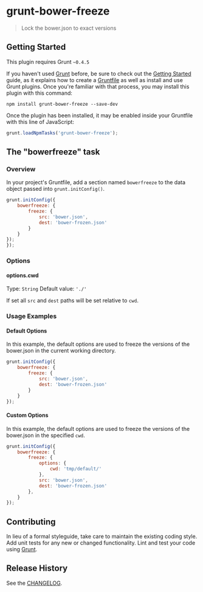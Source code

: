 # grunt-bower-freeze

> Lock the bower.json to exact versions

## Getting Started
This plugin requires Grunt `~0.4.5`

If you haven't used [Grunt](http://gruntjs.com/) before, be sure to check out the [Getting Started](http://gruntjs.com/getting-started) guide, as it explains how to create a [Gruntfile](http://gruntjs.com/sample-gruntfile) as well as install and use Grunt plugins. Once you're familiar with that process, you may install this plugin with this command:

```shell
npm install grunt-bower-freeze --save-dev
```

Once the plugin has been installed, it may be enabled inside your Gruntfile with this line of JavaScript:

```js
grunt.loadNpmTasks('grunt-bower-freeze');
```

## The "bowerfreeze" task

### Overview
In your project's Gruntfile, add a section named `bowerfreeze` to the data object passed into `grunt.initConfig()`.

```js
grunt.initConfig({
    bowerfreeze: {
        freeze: {
            src: 'bower.json',
            dest: 'bower-frozen.json'
        }
    }
});
});
```

### Options

#### options.cwd
Type: `String`
Default value: `'./'`

If set all `src` and `dest` paths will be set relative to `cwd`.

### Usage Examples

#### Default Options
In this example, the default options are used to freeze the versions of the bower.json in the current working directory.

```js
grunt.initConfig({
    bowerfreeze: {
        freeze: {
            src: 'bower.json',
            dest: 'bower-frozen.json'
        }
    }
});

```

#### Custom Options
In this example, the default options are used to freeze the versions of the bower.json in the specified `cwd`.

```js
grunt.initConfig({
    bowerfreeze: {
        freeze: {
            options: {
                cwd: 'tmp/default/'
            },
            src: 'bower.json',
            dest: 'bower-frozen.json'
        },
    }
});
```

## Contributing
In lieu of a formal styleguide, take care to maintain the existing coding style. Add unit tests for any new or changed functionality. Lint and test your code using [Grunt](http://gruntjs.com/).

## Release History
See the [CHANGELOG](CHANGELOG).
